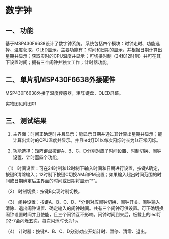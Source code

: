 # 数字钟

## 一、 功能

基于MSP430F6638设计了数字钟系统。系统包括四个模块：时钟走时、功能选择、温度获取、OLED显示。主要功能有：时间和日期的显示，并根据日期计算出星期并显示；获取实时的CPU温度并显示；可切换时制（24和12时制）并可在其下设置时间；拥有三个闹钟并独立工作；计时器功能。

## 二、 单片机MSP430F6638外接硬件

MSP430F6638外接了温度传感器，矩阵键盘，OLED屏幕。

实物图见附图01

## 三、 测试结果

1. 主界面：时间正确走时并且显示；能显示日期并通过其计算出星期并显示；能计算出实时的CPU温度并显示。并且led灯D1以每次闪烁时长为1s正常闪烁。

2. 功能选择：矩阵键盘按键A、B、C、D分别对应了时间设置、时制切换、闹钟设置、计时器四个功能。

（1） 时间设置：可在24时制和12时制下输入时间和日期进行设置，按键A确定，按键B清除输入；12时制下按键C切换AM和PM设置；如果输入超出时间范围的时间或日期确定后主界面的时间或日期将显示“*”。

（2） 时制切换：按键B实现时制切换。

（3） 闹钟设置：按键A、B、C、D、*分别对应闹钟切换、闹钟开关、闹钟输入清除、退出闹钟设置、确定输入的闹钟时间。共有三个闹钟可供设置。可正确切换闹钟设置时间并且使能，且三个闹钟互不影响。闹钟时间到来后，板载上的led灯D2-7会闪烁五次，每次闪烁时长为1s。

（4） 计时器：按键A、B、C、D分别对应开始计时、暂停、清零、退出。

## 

